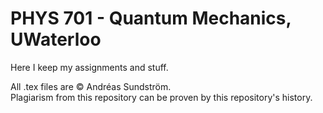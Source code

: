 # PHYS 701 - Quantum Mechanics, UWaterloo

Here I keep my assignments and stuff.

All .tex files are © Andréas Sundström.  
Plagiarism from this repository can be proven by this repository's history.